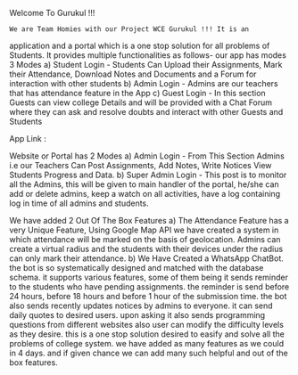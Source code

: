 Welcome To Gurukul !!!

	We are Team Homies with our Project WCE Gurukul !!! It is an
application and a portal which is a one stop solution for all problems of Students. It provides multiple functionalities as follows-
our app has modes 3 Modes
a) Student Login - Students Can Upload their Assignments, Mark their Attendance, Download Notes and Documents and a Forum for interaction with other students 
b) Admin Login - Admins are our teachers that has attendance feature in the App
c) Guest Login - In this section Guests can view college Details and will be  provided with a Chat Forum where they can ask and resolve doubts and interact with other Guests and Students

App Link : 

Website or Portal has 2 Modes
a) Admin Login - From This Section Admins i.e our Teachers Can Post Assignments, Add Notes, Write Notices View Students Progress and Data. 
b) Super Admin Login - This post is to monitor all the Admins, this will be given to main handler of the portal, he/she can add or delete admins, keep a watch on all activities, have a log containing log in time of all admins and students.

We have added 2 Out Of The Box Features
a) The Attendance Feature has a very Unique Feature, Using Google Map API we have created a system in which attendance will be marked on the basis of geolocation. Admins can create a virtual radius and the students with their devices under the radius can only mark their attendance.
b) We Have Created a WhatsApp ChatBot. the bot is so systematically designed and matched with the database schema. it supports various features, some of them being it sends reminder to the students who have pending assignments. the reminder is send before 24 hours, before 18 hours and before 1 hour of the submission time.
the bot also sends recently updates notices by admins to everyone.
it can send daily quotes to desired users.
upon asking it also sends programming questions from different websites
also user can modify the difficulty levels as they desire.
this is a one stop solution desired to easify and solve all the problems of college system. we have added as many features as we could in 4 days. and if given chance we can add many such helpful and out of the box features.
